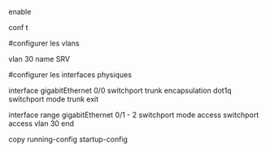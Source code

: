 
enable

conf t

#configurer les vlans

vlan 30
name SRV

#configurer les interfaces physiques

interface gigabitEthernet 0/0
switchport trunk encapsulation dot1q
switchport mode trunk
exit

interface range gigabitEthernet 0/1 - 2
switchport mode access
switchport access vlan 30
end

copy running-config startup-config
